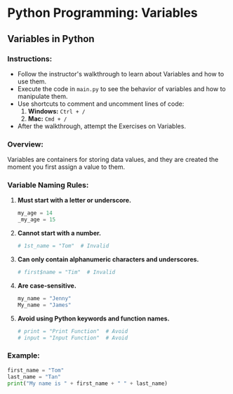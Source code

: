 # Python Programming: Variables

## **Variables in Python**
### **Instructions:**
- Follow the instructor's walkthrough to learn about Variables and how to use them.
- Execute the code in `main.py` to see the behavior of variables and how to manipulate them.
- Use shortcuts to comment and uncomment lines of code:
    1. **Windows:** `Ctrl + /`
    2. **Mac:** `Cmd + /`
- After the walkthrough, attempt the Exercises on Variables.

### **Overview:**
Variables are containers for storing data values, and they are created the moment you first assign a value to them.

### **Variable Naming Rules:**
1. **Must start with a letter or underscore.**
    ```python
    my_age = 14
    _my_age = 15
    ```
2. **Cannot start with a number.**
    ```python
    # 1st_name = "Tom"  # Invalid
    ```
3. **Can only contain alphanumeric characters and underscores.**
    ```python
    # first$name = "Tim"  # Invalid
    ```
4. **Are case-sensitive.**
    ```python
    my_name = "Jenny"
    My_name = "James"
    ```
5. **Avoid using Python keywords and function names.**
    ```python
    # print = "Print Function"  # Avoid
    # input = "Input Function"  # Avoid
    ```

### **Example:**
```python
first_name = "Tom"
last_name = "Tan"
print("My name is " + first_name + " " + last_name)
